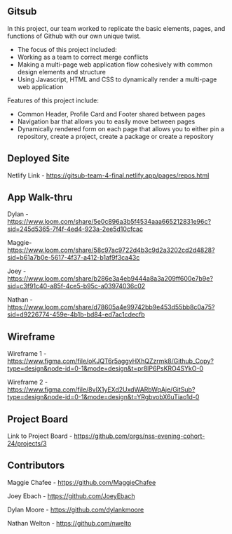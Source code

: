 ## Gitsub

In this project, our team worked to replicate the basic elements, pages, and functions of Github with our own unique twist. 

- The focus of this project included:
- Working as a team to correct merge conflicts
- Making a multi-page web application flow cohesively with common design elements and structure
- Using Javascript, HTML and CSS to dynamically render a multi-page web application

Features of this project include:
- Common Header, Profile Card and Footer shared between pages 
- Navigation bar that allows you to easily move between pages 
- Dynamically rendered form on each page that allows you to either pin a repository, create a project, create a package or create a repository

## Deployed Site

Netlify Link - https://gitsub-team-4-final.netlify.app/pages/repos.html

## App Walk-thru

Dylan -
https://www.loom.com/share/5e0c896a3b5f4534aaa665212831e96c?sid=245d5365-7f4f-4ed4-923a-2ee5d10cfcac

Maggie-
https://www.loom.com/share/58c97ac9722d4b3c9d2a3202cd2d4828?sid=b61a7b0e-5617-4f37-a412-b1af9f3ca43c

Joey - 
https://www.loom.com/share/b286e3a4eb9444a8a3a209ff600e7b9e?sid=c3f91c40-a85f-4ce5-b95c-a03974036c02

Nathan - 
https://www.loom.com/share/d78605a4e99742bb9e453d55bb8c0a75?sid=d9226774-459e-4b1b-bd84-ed7ac1cdecfb

## Wireframe

Wireframe 1 - https://www.figma.com/file/oKJQT6r5aggvHXhQZzrmk8/Github_Copy?type=design&node-id=0-1&mode=design&t=pr8lP6PsKRO4SYkO-0

Wireframe 2 - https://www.figma.com/file/8vIX1yEXd2UxdWARbWqAje/GitSub?type=design&node-id=0-1&mode=design&t=YRgbvobX6uTiao1d-0

## Project Board

Link to Project Board - https://github.com/orgs/nss-evening-cohort-24/projects/3

## Contributors

Maggie Chafee - https://github.com/MaggieChafee

Joey Ebach - https://github.com/JoeyEbach

Dylan Moore -  https://github.com/dylankmoore

Nathan Welton - https://github.com/nwelto
